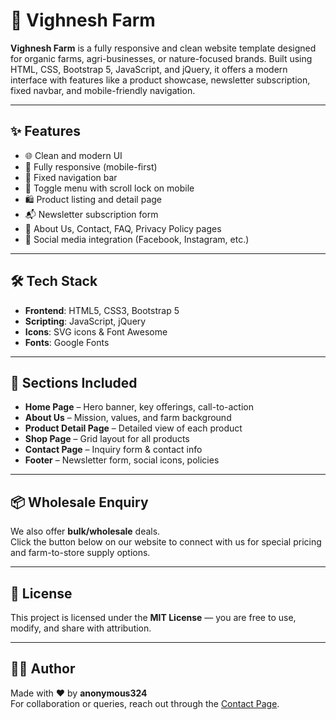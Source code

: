 # 🌾 Vighnesh Farm

**Vighnesh Farm** is a fully responsive and clean website template designed for organic farms, agri-businesses, or nature-focused brands. Built using HTML, CSS, Bootstrap 5, JavaScript, and jQuery, it offers a modern interface with features like a product showcase, newsletter subscription, fixed navbar, and mobile-friendly navigation.

---

## ✨ Features

- 🌐 Clean and modern UI
- 📱 Fully responsive (mobile-first)
- 📌 Fixed navigation bar
- 🔄 Toggle menu with scroll lock on mobile
- 🛍️ Product listing and detail page
- 📬 Newsletter subscription form
- 🧾 About Us, Contact, FAQ, Privacy Policy pages
- 🔗 Social media integration (Facebook, Instagram, etc.)

---

## 🛠️ Tech Stack

- **Frontend**: HTML5, CSS3, Bootstrap 5
- **Scripting**: JavaScript, jQuery
- **Icons**: SVG icons & Font Awesome
- **Fonts**: Google Fonts

---

## 📌 Sections Included

- **Home Page** – Hero banner, key offerings, call-to-action
- **About Us** – Mission, values, and farm background
- **Product Detail Page** – Detailed view of each product
- **Shop Page** – Grid layout for all products
- **Contact Page** – Inquiry form & contact info
- **Footer** – Newsletter form, social icons, policies

---

## 📦 Wholesale Enquiry

We also offer **bulk/wholesale** deals.  
Click the button below on our website to connect with us for special pricing and farm-to-store supply options.

---

## 📄 License

This project is licensed under the **MIT License** — you are free to use, modify, and share with attribution.

---

## 👩‍💻 Author

Made with ❤️ by **anonymous324**  
For collaboration or queries, reach out through the [Contact Page](contact.php).
